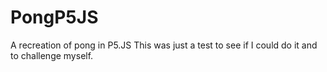 # PongP5JS
A recreation of pong in P5.JS This was just a test to see if I could do it and to challenge myself.
